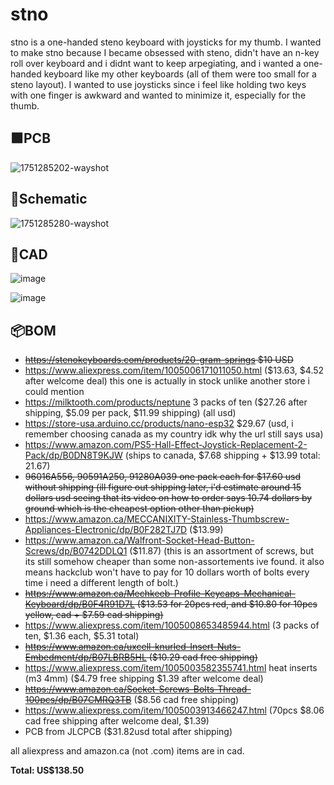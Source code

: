 # stno

stno is a one-handed steno keyboard with joysticks for my thumb. I wanted to make stno because I became obsessed with steno, didn't have an n-key roll over keyboard and i didnt want to keep arpegiating, and i wanted a one-handed keyboard like my other keyboards (all of them were too small for a steno layout). I wanted to use joysticks since i feel like holding two keys with one finger is awkward and wanted to minimize it, especially for the thumb.

## 🟩PCB
![1751285202-wayshot](https://github.com/user-attachments/assets/e2f63368-f0f2-4c21-8521-80891763f085)

## 📐Schematic
![1751285280-wayshot](https://github.com/user-attachments/assets/18380403-13e3-494b-adcc-782f56109bb4)

## 📏CAD
![image](https://github.com/user-attachments/assets/9fb9f317-1e80-4c72-85db-c1b9620f1773)

![image](https://github.com/user-attachments/assets/3d75e30c-17ae-423f-9a38-0105f57f4d2c)

## 📦BOM
- ~~https://stenokeyboards.com/products/20-gram-springs $10 USD~~
- https://www.aliexpress.com/item/1005006171011050.html ($13.63, $4.52 after welcome deal) this one is actually in stock unlike another store i could mention
- https://milktooth.com/products/neptune 3 packs of ten ($27.26 after shipping, $5.09 per pack, $11.99 shipping) (all usd)
- https://store-usa.arduino.cc/products/nano-esp32 $29.67 (usd, i remember choosing canada as my country idk why the url still says usa)
- https://www.amazon.com/PS5-Hall-Effect-Joystick-Replacement-2-Pack/dp/B0DN8T9KJW (ships to canada, $7.68 shipping + $13.99 total: 21.67)
- ~~96016A556, 90591A250, 91280A039 one pack each for $17.60 usd without shipping (ill figure out shipping later, i'd estimate around 15 dollars usd seeing that its video on how to order says 10.74 dollars by ground which is the cheapest option other than pickup)~~
- https://www.amazon.ca/MECCANIXITY-Stainless-Thumbscrew-Appliances-Electronic/dp/B0F282TJ7D ($13.99)
- https://www.amazon.ca/Walfront-Socket-Head-Button-Screws/dp/B0742DDLQ1 ($11.87) (this is an assortment of screws, but its still somehow cheaper than some non-assortements ive found. it also means hackclub won't have to pay for 10 dollars worth of bolts every time i need a different length of bolt.)
- ~~https://www.amazon.ca/Mechkeeb-Profile-Keycaps-Mechanical-Keyboard/dp/B0F4R91D7L ($13.53 for 20pcs red, and $10.80 for 10pcs yellow, cad + $7.59 cad shipping)~~
- https://www.aliexpress.com/item/1005008653485944.html (3 packs of ten, $1.36 each, $5.31 total)
- ~~https://www.amazon.ca/uxcell-knurled-Insert-Nuts-Embedment/dp/B07LBRB5HL ($10.29 cad free shipping)~~
- https://www.aliexpress.com/item/1005003582355741.html heat inserts (m3 4mm) ($4.79 free shipping $1.39 after welcome deal)
- ~~https://www.amazon.ca/Socket-Screws-Bolts-Thread-100pcs/dp/B07CMRQ3TB~~ ($8.56 cad free shipping)
- https://www.aliexpress.com/item/1005003913466247.html (70pcs $8.06 cad free shipping after welcome deal, $1.39)
- PCB from JLCPCB ($31.82usd total after shipping)

all aliexpress and amazon.ca (not .com) items are in cad.

**Total: US$138.50**
